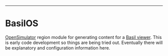 ---
# BasilOS

[OpenSimulator] region module for generating content for a [Basil viewer].
This is early code development so things are being tried out.
Eventually there will be explanatory and configuration information here.

[OpenSimulator]: http://opensimulator.org/
[Basil viewer]: http://blog.misterblue.com/basil/



